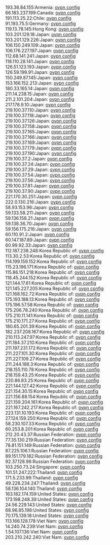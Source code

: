 193.36.84.155:Armenia: [ovpn config](vpn/193_36_84_155.ovpn)  
66.183.237.199:Canada: [ovpn config](vpn/66_183_237_199.ovpn)  
191.113.25.22:Chile: [ovpn config](vpn/191_113_25_22.ovpn)  
91.193.75.5:Germany: [ovpn config](vpn/91_193_75_5.ovpn)  
119.13.78.145:Hong Kong: [ovpn config](vpn/119_13_78_145.ovpn)  
103.201.129.18:Japan: [ovpn config](vpn/103_201_129_18.ovpn)  
103.201.129.226:Japan: [ovpn config](vpn/103_201_129_226.ovpn)  
106.150.249.109:Japan: [ovpn config](vpn/106_150_249_109.ovpn)  
106.176.227.197:Japan: [ovpn config](vpn/106_176_227_197.ovpn)  
112.68.141.241:Japan: [ovpn config](vpn/112_68_141_241.ovpn)  
118.110.28.141:Japan: [ovpn config](vpn/118_110_28_141.ovpn)  
126.51.123.193:Japan: [ovpn config](vpn/126_51_123_193.ovpn)  
126.59.199.91:Japan: [ovpn config](vpn/126_59_199_91.ovpn)  
150.249.87.145:Japan: [ovpn config](vpn/150_249_87_145.ovpn)  
153.166.152.213:Japan: [ovpn config](vpn/153_166_152_213.ovpn)  
180.33.165.14:Japan: [ovpn config](vpn/180_33_165_14.ovpn)  
211.14.238.15:Japan: [ovpn config](vpn/211_14_238_15.ovpn)  
211.2.101.204:Japan: [ovpn config](vpn/211_2_101_204.ovpn)  
217.178.9.10:Japan: [ovpn config](vpn/217_178_9_10.ovpn)  
219.100.37.110:Japan: [ovpn config](vpn/219_100_37_110.ovpn)  
219.100.37.118:Japan: [ovpn config](vpn/219_100_37_118.ovpn)  
219.100.37.126:Japan: [ovpn config](vpn/219_100_37_126.ovpn)  
219.100.37.158:Japan: [ovpn config](vpn/219_100_37_158.ovpn)  
219.100.37.165:Japan: [ovpn config](vpn/219_100_37_165.ovpn)  
219.100.37.166:Japan: [ovpn config](vpn/219_100_37_166.ovpn)  
219.100.37.169:Japan: [ovpn config](vpn/219_100_37_169.ovpn)  
219.100.37.179:Japan: [ovpn config](vpn/219_100_37_179.ovpn)  
219.100.37.190:Japan: [ovpn config](vpn/219_100_37_190.ovpn)  
219.100.37.2:Japan: [ovpn config](vpn/219_100_37_2.ovpn)  
219.100.37.24:Japan: [ovpn config](vpn/219_100_37_24.ovpn)  
219.100.37.29:Japan: [ovpn config](vpn/219_100_37_29.ovpn)  
219.100.37.54:Japan: [ovpn config](vpn/219_100_37_54.ovpn)  
219.100.37.56:Japan: [ovpn config](vpn/219_100_37_56.ovpn)  
219.100.37.81:Japan: [ovpn config](vpn/219_100_37_81.ovpn)  
219.100.37.90:Japan: [ovpn config](vpn/219_100_37_90.ovpn)  
221.170.30.251:Japan: [ovpn config](vpn/221_170_30_251.ovpn)  
222.0.130.216:Japan: [ovpn config](vpn/222_0_130_216.ovpn)  
58.93.153.96:Japan: [ovpn config](vpn/58_93_153_96.ovpn)  
59.133.58.211:Japan: [ovpn config](vpn/59_133_58_211.ovpn)  
59.136.158.21:Japan: [ovpn config](vpn/59_136_158_21.ovpn)  
59.138.36.70:Japan: [ovpn config](vpn/59_138_36_70.ovpn)  
59.156.175.216:Japan: [ovpn config](vpn/59_156_175_216.ovpn)  
60.110.91.2:Japan: [ovpn config](vpn/60_110_91_2.ovpn)  
60.147.187.89:Japan: [ovpn config](vpn/60_147_187_89.ovpn)  
60.99.92.33:Japan: [ovpn config](vpn/60_99_92_33.ovpn)  
112.187.238.248:Korea Republic of: [ovpn config](vpn/112_187_238_248.ovpn)  
113.30.2.53:Korea Republic of: [ovpn config](vpn/113_30_2_53.ovpn)  
114.199.159.152:Korea Republic of: [ovpn config](vpn/114_199_159_152.ovpn)  
115.23.196.171:Korea Republic of: [ovpn config](vpn/115_23_196_171.ovpn)  
115.86.151.218:Korea Republic of: [ovpn config](vpn/115_86_151_218.ovpn)  
118.45.244.152:Korea Republic of: [ovpn config](vpn/118_45_244_152.ovpn)  
121.144.17.61:Korea Republic of: [ovpn config](vpn/121_144_17_61.ovpn)  
121.145.227.205:Korea Republic of: [ovpn config](vpn/121_145_227_205.ovpn)  
121.168.162.72:Korea Republic of: [ovpn config](vpn/121_168_162_72.ovpn)  
175.193.188.13:Korea Republic of: [ovpn config](vpn/175_193_188_13.ovpn)  
175.196.57.58:Korea Republic of: [ovpn config](vpn/175_196_57_58.ovpn)  
175.206.78.240:Korea Republic of: [ovpn config](vpn/175_206_78_240.ovpn)  
175.210.11.141:Korea Republic of: [ovpn config](vpn/175_210_11_141.ovpn)  
175.210.171.27:Korea Republic of: [ovpn config](vpn/175_210_171_27.ovpn)  
180.65.201.39:Korea Republic of: [ovpn config](vpn/180_65_201_39.ovpn)  
182.237.208.167:Korea Republic of: [ovpn config](vpn/182_237_208_167.ovpn)  
210.113.247.97:Korea Republic of: [ovpn config](vpn/210_113_247_97.ovpn)  
211.184.37.210:Korea Republic of: [ovpn config](vpn/211_184_37_210.ovpn)  
211.197.231.172:Korea Republic of: [ovpn config](vpn/211_197_231_172.ovpn)  
211.227.101.30:Korea Republic of: [ovpn config](vpn/211_227_101_30.ovpn)  
211.227.109.27:Korea Republic of: [ovpn config](vpn/211_227_109_27.ovpn)  
211.244.188.3:Korea Republic of: [ovpn config](vpn/211_244_188_3.ovpn)  
218.155.110.78:Korea Republic of: [ovpn config](vpn/218_155_110_78.ovpn)  
218.159.43.25:Korea Republic of: [ovpn config](vpn/218_159_43_25.ovpn)  
220.86.83.25:Korea Republic of: [ovpn config](vpn/220_86_83_25.ovpn)  
221.144.127.42:Korea Republic of: [ovpn config](vpn/221_144_127_42.ovpn)  
221.154.30.15:Korea Republic of: [ovpn config](vpn/221_154_30_15.ovpn)  
221.156.88.154:Korea Republic of: [ovpn config](vpn/221_156_88_154.ovpn)  
221.159.204.161:Korea Republic of: [ovpn config](vpn/221_159_204_161.ovpn)  
221.167.242.217:Korea Republic of: [ovpn config](vpn/221_167_242_217.ovpn)  
223.131.10.193:Korea Republic of: [ovpn config](vpn/223_131_10_193.ovpn)  
27.124.159.250:Korea Republic of: [ovpn config](vpn/27_124_159_250.ovpn)  
58.230.107.33:Korea Republic of: [ovpn config](vpn/58_230_107_33.ovpn)  
60.253.8.201:Korea Republic of: [ovpn config](vpn/60_253_8_201.ovpn)  
212.20.43.37:Russian Federation: [ovpn config](vpn/212_20_43_37.ovpn)  
77.35.130.219:Russian Federation: [ovpn config](vpn/77_35_130_219.ovpn)  
78.81.151.149:Russian Federation: [ovpn config](vpn/78_81_151_149.ovpn)  
87.225.106.1:Russian Federation: [ovpn config](vpn/87_225_106_1.ovpn)  
89.151.179.182:Russian Federation: [ovpn config](vpn/89_151_179_182.ovpn)  
92.37.128.96:Russian Federation: [ovpn config](vpn/92_37_128_96.ovpn)  
103.250.73.24:Singapore: [ovpn config](vpn/103_250_73_24.ovpn)  
101.51.247.222:Thailand: [ovpn config](vpn/101_51_247_222.ovpn)  
171.5.233.99:Thailand: [ovpn config](vpn/171_5_233_99.ovpn)  
49.228.234.247:Thailand: [ovpn config](vpn/49_228_234_247.ovpn)  
58.136.104.140:Thailand: [ovpn config](vpn/58_136_104_140.ovpn)  
163.182.174.159:United States: [ovpn config](vpn/163_182_174_159.ovpn)  
173.198.248.39:United States: [ovpn config](vpn/173_198_248_39.ovpn)  
24.56.229.143:United States: [ovpn config](vpn/24_56_229_143.ovpn)  
68.96.85.198:United States: [ovpn config](vpn/68_96_85_198.ovpn)  
70.175.139.18:United States: [ovpn config](vpn/70_175_139_18.ovpn)  
113.166.128.178:Viet Nam: [ovpn config](vpn/113_166_128_178.ovpn)  
14.240.74.239:Viet Nam: [ovpn config](vpn/14_240_74_239.ovpn)  
1.54.107.136:Viet Nam: [ovpn config](vpn/1_54_107_136.ovpn)  
203.210.242.240:Viet Nam: [ovpn config](vpn/203_210_242_240.ovpn)  
